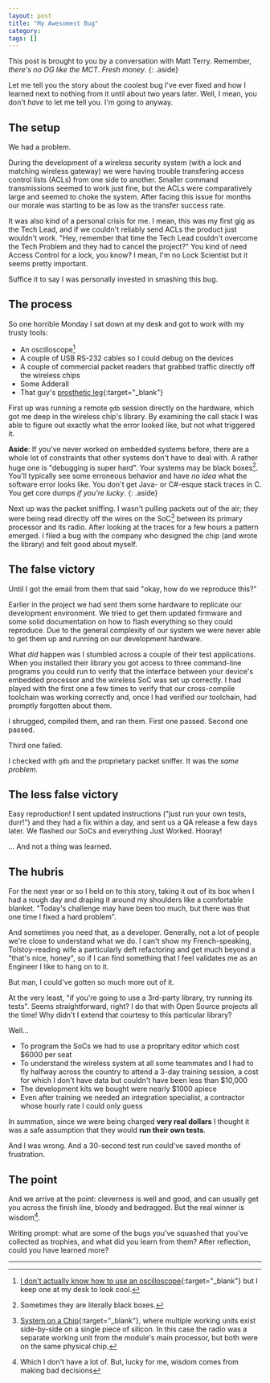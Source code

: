 ```yaml
---
layout: post
title: "My Awesomest Bug"
category: 
tags: []
---
```


This post is brought to you by a conversation with Matt Terry. Remember, _there's no OG like the MCT_. _Fresh money_.
{: .aside}

Let me tell you the story about the coolest bug I've ever fixed and how I learned next to nothing from it until about two years later. Well, I mean, you don't _have_ to let me tell you. I'm going to anyway.

## The setup

We had a problem.

During the development of a wireless security system (with a lock and matching wireless gateway) we were having trouble transfering access control lists (ACLs) from one side to another. Smaller command transmissions seemed to work just fine, but the ACLs were comparatively large and seemed to choke the system. After facing this issue for months our morale was starting to be as low as the transfer success rate.

It was also kind of a personal crisis for me. I mean, this was my first gig as the Tech Lead, and if we couldn't reliably send ACLs the product just wouldn't work. "Hey, remember that time the Tech Lead couldn't overcome the Tech Problem and they had to cancel the project?" You kind of need Access Control for a lock, you know? I mean, I'm no Lock Scientist but it seems pretty important.

Suffice it to say I was personally invested in smashing this bug.

## The process

So one horrible Monday I sat down at my desk and got to work with my trusty tools:

* An oscilloscope[^1]
* A couple of USB RS-232 cables so I could debug on the devices
* A couple of commercial packet readers that grabbed traffic directly off the wireless chips
* Some Adderall
* That guy's [prosthetic leg](https://www.youtube.com/watch?v=_g85U_MjrZY){:target="_blank"}

First up was running a remote `gdb` session directly on the hardware, which got me deep in the wireless chip's library. By examining the call stack I was able to figure out exactly what the error looked like, but not what triggered it.

**Aside**: If you've never worked on embedded systems before, there are a whole lot of constraints that other systems don't have to deal with. A rather huge one is "debugging is super hard". Your systems may be black boxes[^2]. You'll typically see some erroneous behavior and have *no idea* what the software error looks like. You don't get Java- or C#-esque stack traces in C. You get core dumps _if you're lucky_.
{: .aside}

Next up was the packet sniffing. I wasn't pulling packets out of the air; they were being read directly off the wires on the SoC[^3] between its primary processor and its radio. After looking at the traces for a few hours a pattern emerged. I filed a bug with the company who designed the chip (and wrote the library) and felt good about myself.

## The false victory

Until I got the email from them that said "okay, how do we reproduce this?"

Earlier in the project we had sent them some hardware to replicate our development environment. We tried to get them updated firmware and some solid documentation on how to flash everything so they could reproduce. Due to the general complexity of our system we were never able to get them up and running on our development hardware.

What _did_ happen was I stumbled across a couple of their test applications. When you installed their library you got access to three command-line programs you could run to verify that the interface between your device's embedded processor and the wireless SoC was set up correctly. I had played with the first one a few times to verify that our cross-compile toolchain was working correctly and, once I had verified our toolchain, had promptly forgotten about them.

I shrugged, compiled them, and ran them. First one passed. Second one passed.

Third one failed.

I checked with `gdb` and the proprietary packet sniffer. It was the _same problem_.

## The less false victory

Easy reproduction! I sent updated instructions ("just run your own tests, durr!") and they had a fix within a day, and sent us a QA release a few days later. We flashed our SoCs and everything Just Worked. Hooray!

... And not a thing was learned.

## The hubris

For the next year or so I held on to this story, taking it out of its box when I had a rough day and draping it around my shoulders like a comfortable blanket. "Today's challenge may have been too much, but there was that one time I fixed a hard problem".

And sometimes you need that, as a developer. Generally, not a lot of people we're close to understand what we do. I can't show my French-speaking, Tolstoy-reading wife a particularly deft refactoring and get much beyond a "that's nice, honey", so if I can find something that I feel validates me as an Engineer I like to hang on to it.

But man, I could've gotten so much more out of it.

At the very least, "if you're going to use a 3rd-party library, try running its tests". Seems straightforward, right? I do that with Open Source projects all the time! Why didn't I extend that courtesy to this particular library?

Well...

* To program the SoCs we had to use a propritary editor which cost $6000 per seat
* To understand the wireless system at all some teammates and I had to fly halfway across the country to attend a 3-day training session, a cost for which I don't have data but couldn't have been less than $10,000
* The development kits we bought were nearly $1000 apiece
* Even after training we needed an integration specialist, a contractor whose hourly rate I could only guess

In summation, since we were being charged **very real dollars** I thought it was a safe assumption that they would **run their own tests**.

And I was wrong. And a 30-second test run could've saved months of frustration.

## The point

And we arrive at the point: cleverness is well and good, and can usually get you across the finish line, bloody and bedragged. But the real winner is wisdom[^4].

Writing prompt: what are some of the bugs you've squashed that you've collected as trophies, and what did you learn from them? After reflection, could you have learned more?

----

[^1]: [I don't actually know how to use an oscilloscope](https://i.imgflip.com/iqfrs.jpg){:target="_blank"} but I keep one at my desk to look cool.
[^2]: Sometimes they are literally black boxes.
[^3]: [System on a Chip](http://en.wikipedia.org/wiki/System_on_a_chip){:target="_blank"}, where multiple working units exist side-by-side on a single piece of silicon. In this case the radio was a separate working unit from the module's main processor, but both were on the same physical chip.
[^4]: Which I don't have a lot of. But, lucky for me, wisdom comes from making bad decisions
